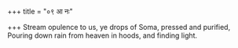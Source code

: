 +++
title = "०९ आ नः"

+++
Stream opulence to us, ye drops of Soma, pressed and purified,  
     Pouring down rain from heaven in hoods, and finding light.